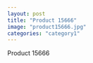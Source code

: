 ```yaml
---
layout: post
title: "Product 15666"
image: "product15666.jpg"
categories: "category1"
---
```

Product 15666

